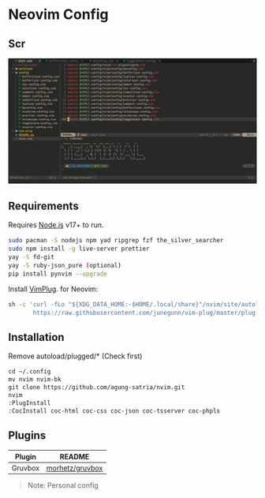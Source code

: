 # Neovim Config

<!-- ## Screen*Shot* -->

## Scr

![](config/nvim.png)

## Requirements

Requires [Node.js](https://nodejs.org/) v17+ to run.

```sh
sudo pacman -S nodejs npm yad ripgrep fzf the_silver_searcher
sudo npm install -g live-server prettier
yay -S fd-git
yay -S ruby-json_pure (optional)
pip install pynvim --upgrade
```

Install [VimPlug](https://github.com/junegunn/vim-plug).
for Neovim:

```sh
sh -c 'curl -fLo "${XDG_DATA_HOME:-$HOME/.local/share}"/nvim/site/autoload/plug.vim --create-dirs \
       https://raw.githubusercontent.com/junegunn/vim-plug/master/plug.vim'
```

## Installation

Remove autoload/plugged/\* (Check first)

```
cd ~/.config
mv nvim nvim-bk
git clone https://github.com/agung-satria/nvim.git
nvim
:PlugInstall
:CocInstall coc-html coc-css coc-json coc-tsserver coc-phpls
```

## Plugins

| Plugin  | README                  |
| ------- | ----------------------- |
| Gruvbox | [morhetz/gruvbox][plgh] |

> Note: Personal config

[plgh]: https://github.com/morhetz/gruvbox
